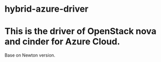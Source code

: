 # hybrid-azure-driver
# This is the driver of OpenStack nova and cinder for Azure Cloud.
Base on Newton version.
